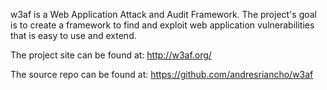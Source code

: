 w3af is a Web Application Attack and Audit Framework. The project's goal is to create a framework to find and exploit web application vulnerabilities that is easy to use and extend.

The project site can be found at: http://w3af.org/

The source repo can be found at: https://github.com/andresriancho/w3af


